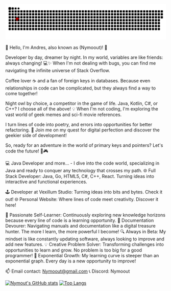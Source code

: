 
<a href=#><img src="contributions.svg"></a>

👋 Hello, I'm Andres, also known as (Nymoout)! 🚀

Developer by day, dreamer by night. In my world, variables are like friends: always changing! 💻✨ When I'm not dealing with bugs, you can find me navigating the infinite universe of Stack Overflow.

Coffee lover ☕ and a fan of foreign keys in databases. Because even relationships in code can be complicated, but they always find a way to come together!

Night owl by choice, a competitor in the game of life. Java, Kotlin, C#, or C++? I choose all of the above! 💡 When I'm not coding, I'm exploring the vast world of geek memes and sci-fi movie references.

I turn lines of code into poetry, and errors into opportunities for better refactoring. 🌌 Join me on my quest for digital perfection and discover the geekier side of development!

So, ready for an adventure in the world of primary keys and pointers? Let's code the future! 🚀🎮

💻 Java Developer and more... - I dive into the code world, specializing in Java and ready to conquer any technology that crosses my path.
🌐 Full Stack Developer: Java, Go, HTML5, C#, C++, React. Turning ideas into interactive and functional experiences.

🕹️ Developer at Vexillum Studio: Turning ideas into bits and bytes. Check it out!
🌐 Personal Website: Where lines of code meet creativity. Discover it here!

🚀 Passionate Self-Learner: Continuously exploring new knowledge horizons because every line of code is a learning opportunity.
📖 Documentation Devourer: Navigating manuals and documentation like a digital treasure hunter. The more I learn, the more powerful I become!
🔍 Always in Beta: My mindset is like constantly updating software, always looking to improve and add new features.
💡 Creative Problem Solver: Transforming challenges into opportunities to learn and grow. No problem is too big for a good programmer!
🌱 Exponential Growth: My learning curve is steeper than an exponential graph. Every day is a new opportunity to improve!

📫 Email contact: Nymoout@gmail.com
📞 Discord: Nymoout

[![Nymout's GitHub stats](https://github-readme-stats.vercel.app/api?username=nymoout&show_icons=true&theme=merko)](https://github.com/nymoout/)   [![Top Langs](https://github-readme-stats.vercel.app/api/top-langs/?username=nymoout&layout=compact&theme=tokyonight)](https://github.com/Nymoout/)
